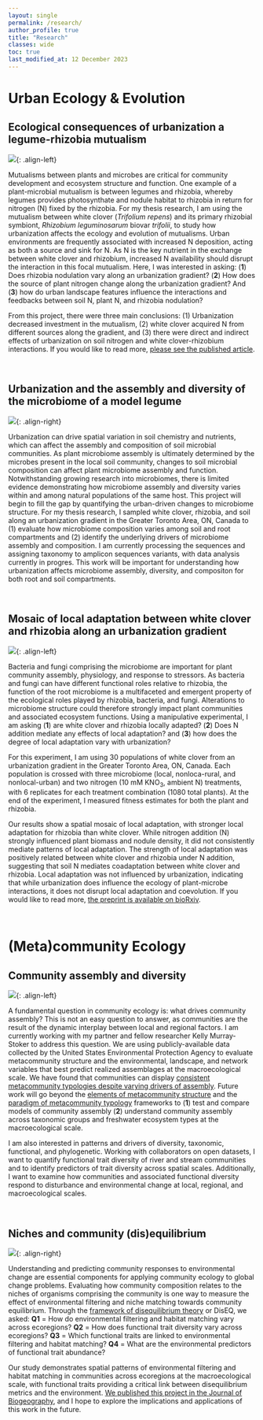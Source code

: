 ```yaml
---
layout: single
permalink: /research/
author_profile: true
title: "Research"
classes: wide
toc: true
last_modified_at: 12 December 2023
---
```


# Urban Ecology & Evolution

## Ecological consequences of urbanization a legume-rhizobia mutualism

![](../assets/images/clover_lab_2018.jpg){: .align-left} 

Mutualisms between plants and microbes are critical for community development and ecosystem structure and function. One example of a plant-microbial mutualism is between legumes and rhizobia, whereby legumes provides photosynthate and nodule habitat to rhizobia in return for nitrogen (N) fixed by the rhizobia. For my thesis research, I am using the mutualism between white clover (_Trifolium repens_) and its primary rhizobial symbiont, _Rhizobium leguminosarum_ biovar _trifolii_, to study how urbanization affects the ecology and evolution of mutualisms. Urban environments are frequently associated with increased N deposition, acting as both a source and sink for N. As N is the key nutrient in the exchange between white clover and rhizobium, increased N availability should disrupt the interaction in this focal mutualism. Here, I was interested in asking: (**1**) Does rhizobia nodulation vary along an urbanization gradient? (**2**) How does the source of plant nitrogen change along the urbanization gradient? And (**3**) how do urban landscape features influence the interactions and feedbacks between soil N, plant N, and rhizobia nodulation?

From this project, there were three main conclusions: (1) Urbanization decreased investment in the mutualism, (2) white clover acquired N from different sources along the gradient, and (3) there were direct and indirect effects of urbanization on soil nitrogen and white clover-rhizobium interactions. If you would like to read more, [please see the published article](https://onlinelibrary.wiley.com/doi/full/10.1111/oik.08341).

<br/>

## Urbanization and the assembly and diversity of the microbiome of a model legume

![](../assets/images/clover_flower_2021.jpeg){: .align-right} 

Urbanization can drive spatial variation in soil chemistry and nutrients, which can affect the assembly and composition of soil microbial communities. As plant microbiome assembly is ultimately determined by the microbes present in the local soil community, changes to soil microbial composition can affect plant microbiome assembly and function. Notwithstanding growing research into microbiomes, there is limited evidence demonstrating how microbiome assembly and diversity varies within and among natural populations of the same host. This project will begin to fill the gap by quantifying the urban-driven changes to microbiome structure. For my thesis research, I sampled white clover, rhizobia, and soil along an urbanization gradient in the Greater Toronto Area, ON, Canada to (1) evaluate how microbiome composition varies among soil and root compartments and (2) identify the underlying drivers of microbiome assembly and composition. I am currently processing the sequences and assigning taxonomy to amplicon sequences variants, with data analysis currently in progres. This work will be important for understanding how urbanization affects microbiome assembly, diversity, and compositon for both root and soil compartments.

<br/>

## Mosaic of local adaptation between white clover and rhizobia along an urbanization gradient

![](../assets/images/local_adaptation_plot.jpeg){: .align-left} 

Bacteria and fungi comprising the microbiome are important for plant community assembly, physiology, and response to stressors. As bacteria and fungi can have different functional roles relative to rhizobia, the function of the root microbiome is a multifaceted and emergent property of the ecological roles played by rhizobia, bacteria, and fungi. Alterations to microbiome structure could therefore strongly impact plant communities and associated ecosystem functions. Using a manipulative experimental, I am asking (**1**) are white clover and rhizobia locally adapted? (**2**) Does N addition mediate any effects of local adaptation? and (**3**) how does the degree of local adaptation vary with urbanization?

For this experiment, I am using 30 populations of white clover from an urbanization gradient in the Greater Toronto Area, ON, Canada. Each population is crossed with three microbiome (local, nonloca-rural, and nonlocal-urban) and two nitrogen (10 mM KNO<sub>3</sub>, ambient N) treatments, with 6 replicates for each treatment combination (1080 total plants). At the end of the experiment, I measured fitness estimates for both the plant and rhizobia. 

Our results show a spatial mosaic of local adaptation, with stronger local adaptation for rhizobia than white clover. While nitrogen addition (N) strongly influenced plant biomass and nodule density, it did not consistently mediate patterns of local adaptation. The strength of local adaptation was positively related between white clover and rhizobia under N addition, suggesting that soil N mediates coadaptation between white clover and rhizobia. Local adaptation was not influenced by urbanization, indicating that while urbanization does influence the ecology of plant-microbe interactions, it does not disrupt local adaptation and coevolution. If you would like to read more, [the preprint is available on bioRxiv](https://www.biorxiv.org/content/10.1101/2023.08.16.553632v1).

<br/>

# (Meta)community Ecology

## Community assembly and diversity

![](../assets/images/stream_HE1_riffle.jpg){: .align-left} 

A fundamental question in community ecology is: what drives community assembly? This is not an easy question to answer, as communities are the result of the dynamic interplay between local and regional factors. I am currently working with my partner and fellow researcher Kelly Murray-Stoker to address this question. We are using publicly-available data collected by the United States Environmental Protection Agency to evaluate metacommunity structure and the environmental, landscape, and network variables that best predict realized assemblages at the macroecological scale. We have found that communities can display [consistent metacommunity typologies despite varying drivers of assembly](https://besjournals.onlinelibrary.wiley.com/doi/full/10.1111/1365-2656.13220). Future work will go beyond the [elements of metacommunity structure](https://onlinelibrary.wiley.com/doi/full/10.1034/j.1600-0706.2002.970210.x) and the [paradigm of metacommunity typology](https://onlinelibrary.wiley.com/doi/full/10.1111/j.1461-0248.2004.00608.x) frameworks to (**1**) test and compare models of community assembly (**2**) understand community assembly across taxonomic groups and freshwater ecosystem types at the macroecological scale.  

I am also interested in patterns and drivers of diversity, taxonomic, functional, and phylogenetic. Working with collaborators on open datasets, I want to quantify functional trait diversity of river and stream communities and to identify predictors of trait diversity across spatial scales. Additionally, I want to examine how communities and associated functional diversity respond to disturbance and environmental change at local, regional, and macroecological scales.

<br/>
 
## Niches and community (dis)equilibrium

![](../assets/images/stream_HE1_run.jpg){: .align-right}

Understanding and predicting community responses to environmental change are essential components for applying community ecology to global change problems. Evaluating how community composition relates to the niches of organisms comprising the community is one way to measure the effect of environmental filtering and niche matching towards community equilibrium. Through the [framework of disequilibrium theory](https://esajournals.onlinelibrary.wiley.com/doi/full/10.1890/14-0589.1) or DisEQ, we asked:
**Q1** = How do environmental filtering and habitat matching vary across ecoregions?
**Q2** = How does functional trait diversity vary across ecoregions?
**Q3** = Which functional traits are linked to environmental filtering and habitat matching?
**Q4** = What are the environmental predictors of functional trait abundance?

Our study demonstrates spatial patterns of environmental filtering and habitat matching in communities across ecoregions at the macroecological scale, with functional traits providing a critical link between disequilibrium metrics and the environment. [We published this project in the Journal of Biogeography](http://onlinelibrary.wiley.com/doi/abs/10.1111/jbi.14501), and I hope to explore the implications and applications of this work in the future.
